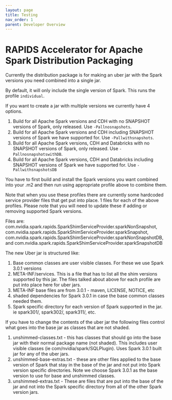 ```yaml
---
layout: page
title: Testing
nav_order: 1
parent: Developer Overview
---
```

# RAPIDS Accelerator for Apache Spark Distribution Packaging

Currently the distribution package is for making an uber jar with the Spark versions you need combined into a single jar.

By default, it will only include the single version of Spark. This runs the profile `individual`.

If you want to create a jar with multiple versions we currently have 4 options.

1. Build for all Apache Spark versions and CDH with no SNAPSHOT versions of Spark, only released. Use `-Pallnosnapshots`.
2. Build for all Apache Spark versions and CDH including SNAPSHOT versions of Spark we have supported for. Use `-Pallwithsnapshots`.
3. Build for all Apache Spark versions, CDH and Databricks with no SNAPSHOT versions of Spark, only released. Use `-PallnosnapshotswithDB`.
4. Build for all Apache Spark versions, CDH and Databricks including SNAPSHOT versions of Spark we have supported for. Use `-PallwithsnapshotsDB`

You have to first build and install the Spark versions you want combined into your .m2 and then run using appropriate profile above to combine them.

Note that when you use these profiles there are currently some hardcoded service provider files that get put into place. 1 files for each of the
above profiles. Please note that you will need to update these if adding or removing supported Spark versions.

Files are: com.nvidia.spark.rapids.SparkShimServiceProvider.sparkNonSnapshot, com.nvidia.spark.rapids.SparkShimServiceProvider.sparkSnapshot, com.nvidia.spark.rapids.SparkShimServiceProvider.sparkNonSnapshotDB, and com.nvidia.spark.rapids.SparkShimServiceProvider.sparkSnapshotDB

The new Uber jar is structured like:

1. Base common classes are user visible classes. For these we use Spark 3.0.1 versions
2. META-INF/services. This is a file that has to list all the shim versions supported by this jar. The files talked about above for each profile are put into place here for uber jars.
3. META-INF base files are from 3.0.1  - maven, LICENSE, NOTICE, etc
4. shaded dependencies for Spark 3.0.1 in case the base common classes needed them.
5. Spark specific directory for each version of Spark supported in the jar. ie spark301/, spark302/, spark311/, etc.

If you have to change the contents of the uber jar the following files control what goes into the base jar as classes that are not shaded.

1. unshimmed-classes.txt - this has classes that should go into the base jar with their normal package name (not shaded). This includes user visible classes (ie com/nvidia/spark/SQLPlugin). Uses Spark 3.0.1 built jar for any of the uber jars.
2. unshimmed-base-extras.txt - these are other files applied to the base version of Spark that stay in the base of the jar and not put into Spark version specific directories. Note we choose Spark 3.0.1 as the base version to use for base and unshimmed classes.
3. unshimmed-extras.txt - These are files that are put into the base of the jar and not into the Spark specific directory from all of the other Spark version jars.

